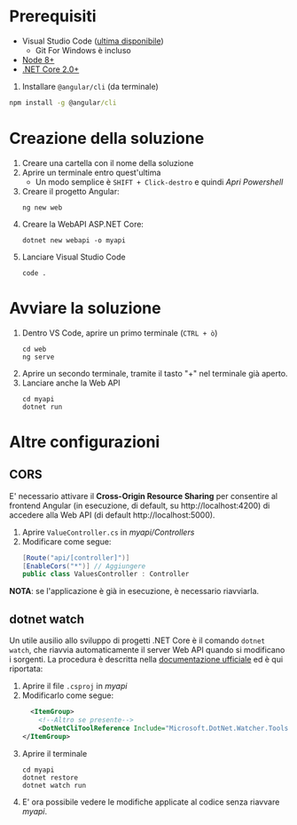 # Prerequisiti
- Visual Studio Code ([ultima disponibile](https://code.visualstudio.com/download))
    - Git For Windows è incluso
- [Node 8+](https://www.nodejs.org)
- [.NET Core 2.0+](https://www.microsoft.com/net/core#windowscmd)

1. Installare `@angular/cli` (da terminale)
```cmd
npm install -g @angular/cli
```

# Creazione della soluzione
1. Creare una cartella con il nome della soluzione
1. Aprire un terminale entro quest'ultima
    * Un modo semplice è `SHIFT + Click-destro` e quindi *Apri Powershell*
1. Creare il progetto Angular:
    ```
    ng new web
    ```
1. Creare la WebAPI ASP.NET Core:
    ```
    dotnet new webapi -o myapi
    ```
1. Lanciare Visual Studio Code
    ```
    code .
    ```

# Avviare la soluzione
1. Dentro VS Code, aprire un primo terminale (`CTRL + ò`)
    ```
    cd web
    ng serve
    ```
1. Aprire un secondo terminale, tramite il tasto "+" nel terminale già aperto.
1. Lanciare anche la Web API
    ```
    cd myapi
    dotnet run
    ```

# Altre configurazioni

## CORS

E' necessario attivare il **Cross-Origin Resource Sharing** per consentire al frontend Angular (in esecuzione, di default, su http://localhost:4200) di accedere alla Web API (di default http://localhost:5000).

1. Aprire `ValueController.cs` in *myapi/Controllers*
1. Modificare come segue:
    ```csharp
    [Route("api/[controller]")]
    [EnableCors("*")] // Aggiungere
    public class ValuesController : Controller
    ```

**NOTA**: se l'applicazione è già in esecuzione, è necessario riavviarla.

## dotnet watch

Un utile ausilio allo sviluppo di progetti .NET Core è il comando `dotnet watch`, che riavvia automaticamente il server Web API quando si modificano i sorgenti. La procedura è descritta nella [documentazione ufficiale](https://github.com/aspnet/Docs/blob/master/aspnetcore/tutorials/dotnet-watch.md) ed è qui riportata:

1. Aprire il file `.csproj` in *myapi*
1. Modificarlo come segue:
    ```xml
      <ItemGroup>
        <!--Altro se presente-->      
        <DotNetCliToolReference Include="Microsoft.DotNet.Watcher.Tools" Version="2.0.0" />
    </ItemGroup>
    ```
1. Aprire il terminale
    ```
    cd myapi
    dotnet restore
    dotnet watch run
    ```
1. E' ora possibile vedere le modifiche applicate al codice senza riavvare *myapi*.
